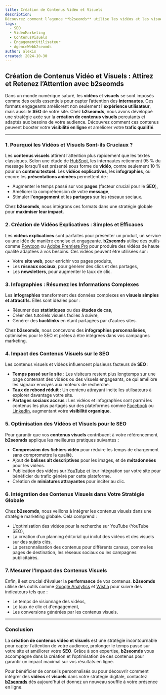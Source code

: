 ```yaml
---
title: Création de Contenus Vidéo et Visuels
description: 
Découvrez comment l’agence **b2seomds** utilise les vidéos et les visuels pour capter l'attention des internautes, augmenter le temps passé sur votre site et améliorer votre SEO. Infographies, vidéos explicatives et stratégies créatives sont au cœur de cette approche pour optimiser votre présence en ligne.
tags:
  - SEO
  - VidéoMarketing
  - ContenusVisuels
  - EngagementUtilisateur
  - AgenceWebb2seomds
author: alexis
created: 2024-10-30
---
```


## Création de Contenus Vidéo et Visuels : Attirez et Retenez l’Attention avec **b2seomds**

Dans un monde numérique saturé, les **vidéos** et **visuels** se sont imposés comme des outils essentiels pour capter l’attention des **internautes**. Ces formats engageants améliorent non seulement l'**expérience utilisateur**, mais aussi le **SEO** de votre site. Chez **b2seomds**, nous avons développé une stratégie axée sur la **création de contenus visuels** percutants et adaptés aux besoins de votre audience. Découvrez comment ces contenus peuvent booster votre **visibilité en ligne** et améliorer votre **trafic qualifié**.

---

### 1. Pourquoi les Vidéos et Visuels Sont-ils Cruciaux ?

Les **contenus visuels** attirent l’attention plus rapidement que les textes classiques. Selon une étude de [HubSpot](https://blog.hubspot.com/), les internautes retiennent 95 % du message lorsqu’il est présenté sous forme de **vidéo**, contre seulement 10 % pour un **contenu textuel**. Les **vidéos explicatives**, les **infographies**, ou encore les **présentations animées** permettent de :

- Augmenter le temps passé sur vos **pages** (facteur crucial pour le **SEO**),
- Améliorer la compréhension de votre **message**,
- Stimuler l'**engagement** et les **partages** sur les réseaux sociaux.

Chez **b2seomds**, nous intégrons ces formats dans une stratégie globale pour **maximiser leur impact**.

### 2. Création de Vidéos Explicatives : Simples et Efficaces

Les **vidéos explicatives** sont parfaites pour présenter un produit, un service ou une idée de manière concise et engageante. **b2seomds** utilise des outils comme [Powtoon](https://www.powtoon.com/) ou [Adobe Premiere Pro](https://www.adobe.com/products/premiere.html) pour produire des vidéos de haute qualité adaptées à vos besoins. Ces vidéos peuvent être utilisées sur :

- Votre **site web**, pour enrichir vos pages produits,
- Les **réseaux sociaux**, pour générer des clics et des partages,
- Les **newsletters**, pour augmenter le taux de clic.

### 3. Infographies : Résumez les Informations Complexes

Les **infographies** transforment des données complexes en **visuels simples et attractifs**. Elles sont idéales pour :

- Résumer des **statistiques** ou des **études de cas**,
- Créer des tutoriels visuels faciles à suivre,
- Générer des **backlinks** en étant partagées par d'autres sites.

Chez **b2seomds**, nous concevons des **infographies personnalisées**, optimisées pour le SEO et prêtes à être intégrées dans vos campagnes marketing.

### 4. Impact des Contenus Visuels sur le SEO

Les contenus visuels et vidéos influencent plusieurs facteurs de **SEO** :

- **Temps passé sur le site** : Les visiteurs restent plus longtemps sur une page contenant des vidéos ou des visuels engageants, ce qui améliore les signaux envoyés aux moteurs de recherche.
- **Taux de rebond réduit** : Un contenu attrayant incite les utilisateurs à explorer davantage votre site.
- **Partages sociaux accrus** : Les vidéos et infographies sont parmi les contenus les plus partagés sur des plateformes comme [Facebook](https://www.facebook.com/) ou [LinkedIn](https://www.linkedin.com/), augmentant votre **visibilité organique**.

### 5. Optimisation des Vidéos et Visuels pour le SEO

Pour garantir que vos **contenus visuels** contribuent à votre référencement, **b2seomds** applique les meilleures pratiques suivantes :

- **Compression des fichiers vidéo** pour réduire les temps de chargement sans compromettre la qualité.
- Ajout de **balises alt descriptives** pour les images, et de **métadonnées** pour les vidéos.
- Publication des vidéos sur [YouTube](https://www.youtube.com/) et leur intégration sur votre site pour bénéficier du trafic généré par cette plateforme.
- Création de **miniatures attrayantes** pour inciter au clic.

### 6. Intégration des Contenus Visuels dans Votre Stratégie Globale

Chez **b2seomds**, nous veillons à intégrer les contenus visuels dans une stratégie marketing globale. Cela comprend :

- L'optimisation des vidéos pour la recherche sur YouTube (YouTube SEO),
- La création d’un planning éditorial qui inclut des vidéos et des visuels sur des sujets clés,
- La personnalisation des contenus pour différents canaux, comme les pages de destination, les réseaux sociaux ou les campagnes publicitaires.

### 7. Mesurer l’Impact des Contenus Visuels

Enfin, il est crucial d’évaluer la **performance** de vos contenus. **b2seomds** utilise des outils comme [Google Analytics](https://analytics.google.com/) et [Wistia](https://wistia.com/) pour suivre des indicateurs tels que :

- Le temps de visionnage des vidéos,
- Le taux de clic et d'engagement,
- Les conversions générées par les contenus visuels.

---

### Conclusion

La **création de contenus vidéo et visuels** est une stratégie incontournable pour capter l’attention de votre audience, prolonger le temps passé sur votre site et améliorer votre **SEO**. Grâce à son expertise, **b2seomds** vous accompagne dans la création et l’optimisation de ces contenus pour garantir un impact maximal sur vos résultats en ligne.

Pour bénéficier de conseils personnalisés ou pour découvrir comment intégrer des **vidéos** et **visuels** dans votre stratégie digitale, contactez [**b2seomds**](/contact) dès aujourd'hui et donnez un nouveau souffle à votre présence en ligne.
